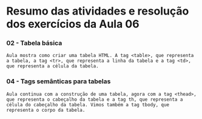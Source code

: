 # Resumo das atividades e resolução dos exercícios da Aula 06 #

### 02 - Tabela básica ###
    Aula mostra como criar uma tabela HTML. A tag <table>, que representa a tabela, a tag <tr>, que representa a linha da tabela e a tag <td>, que representa a célula da tabela.
    


### 04 - Tags semânticas para tabelas ###
    Aula continua com a construção de uma tabela, agora com a tag <thead>, que representa o cabeçalho da tabela e a tag th, que representa a célula do cabeçalho da tabela. Vimos também a tag tbody, que representa o corpo da tabela.
    